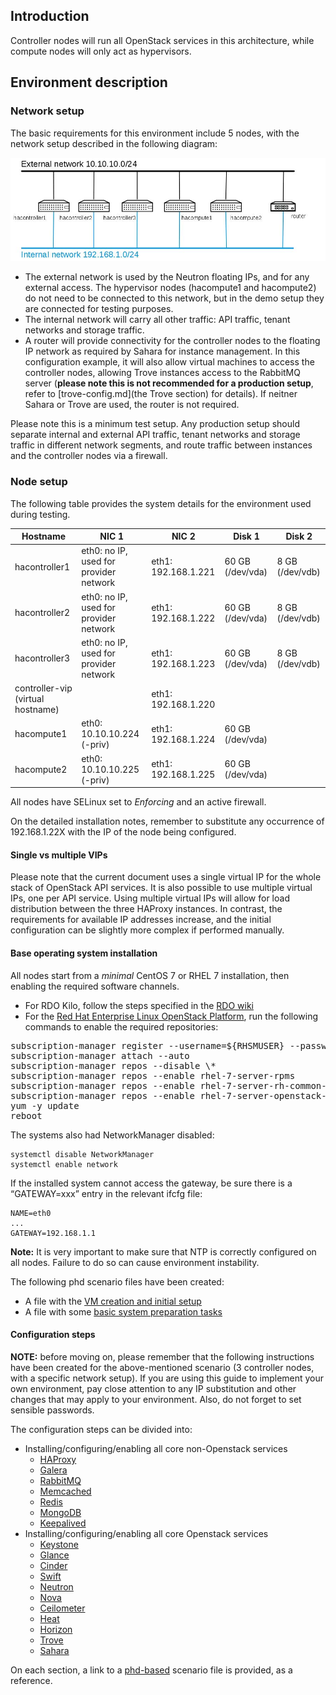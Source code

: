 Introduction
------------

Controller nodes will run all OpenStack services in this architecture, while compute nodes will only act as hypervisors.

Environment description
-----------------------

### Network setup

The basic requirements for this environment include 5 nodes, with the network setup described in the following diagram:

![](Controller-network.jpg "Network setup")

-   The external network is used by the Neutron floating IPs, and for any external access. The hypervisor nodes (hacompute1 and hacompute2) do not need to be connected to this network, but in the demo setup they are connected for testing purposes.
-   The internal network will carry all other traffic: API traffic, tenant networks and storage traffic.
-   A router will provide connectivity for the controller nodes to the floating IP network as required by Sahara for instance management. In this configuration example, it will also allow virtual machines to access the controller nodes, allowing Trove instances access to the RabbitMQ server (**please note this is not recommended for a production setup**, refer to [trove-config.md](the Trove section) for details). If neitner Sahara or Trove are used, the router is not required.

Please note this is a minimum test setup. Any production setup should separate internal and external API traffic, tenant networks and storage traffic in different network segments, and route traffic between instances and the controller nodes via a firewall.

### Node setup

The following table provides the system details for the environment used during testing.


|     Hostname       | NIC 1 | NIC 2 | Disk 1 | Disk 2 |
|--------------------|--------------------------------------|-------------------|------------------|-----------------|
|hacontroller1       |eth0: no IP, used for provider network|eth1: 192.168.1.221| 60 GB (/dev/vda) | 8 GB (/dev/vdb) |
|hacontroller2       |eth0: no IP, used for provider network|eth1: 192.168.1.222| 60 GB (/dev/vda) | 8 GB (/dev/vdb) |
|hacontroller3       |eth0: no IP, used for provider network|eth1: 192.168.1.223| 60 GB (/dev/vda) | 8 GB (/dev/vdb) |
|controller-vip (virtual hostname)|                         |eth1: 192.168.1.220|                  |                 |
|hacompute1          |eth0: 10.10.10.224 (-priv)            |eth1: 192.168.1.224| 60 GB (/dev/vda) |                 |
|hacompute2          |eth0: 10.10.10.225 (-priv)            |eth1: 192.168.1.225| 60 GB (/dev/vda) |                 |

All nodes have SELinux set to *Enforcing* and an active firewall.

On the detailed installation notes, remember to substitute any occurrence of 192.168.1.22X with the IP of the node being configured.

#### Single vs multiple VIPs

Please note that the current document uses a single virtual IP for the whole stack of OpenStack API services. It is also possible to use multiple virtual IPs, one per API service. Using multiple virtual IPs will allow for load distribution between the three HAProxy instances. In contrast, the requirements for available IP addresses increase, and the initial configuration can be slightly more complex if performed manually.

#### Base operating system installation

All nodes start from a *minimal* CentOS 7 or RHEL 7 installation, then enabling the required software channels.

-   For RDO Kilo, follow the steps specified in the [RDO wiki](https://openstack.redhat.com/Repositories)
-   For the [Red Hat Enterprise Linux OpenStack Platform](http://www.redhat.com/openstack), run the following commands to enable the required repositories:

<pre>subscription-manager register --username=${RHSMUSER} --password=${RHSMPASS} 
subscription-manager attach --auto
subscription-manager repos --disable \* 
subscription-manager repos --enable rhel-7-server-rpms 
subscription-manager repos --enable rhel-7-server-rh-common-rpms 
subscription-manager repos --enable rhel-7-server-openstack-7.0-rpms
yum -y update 
reboot</pre>

The systems also had NetworkManager disabled:

    systemctl disable NetworkManager
    systemctl enable network

If the installed system cannot access the gateway, be sure there is a “GATEWAY=xxx” entry in the relevant ifcfg file:

    NAME=eth0
    ...
    GATEWAY=192.168.1.1

**Note:** It is very important to make sure that NTP is correctly configured on all nodes. Failure to do so can cause environment instability.

The following phd scenario files have been created:

-   A file with the [VM creation and initial setup](phd-setup/hypervisors.scenario)
-   A file with some [basic system preparation tasks](phd-setup/serverprep.scenario)

#### Configuration steps

**NOTE:** before moving on, please remember that the following instructions have been created for the above-mentioned scenario (3 controller nodes, with a specific network setup). If you are using this guide to implement your own environment, pay close attention to any IP substitution and other changes that may apply to your environment. Also, do not forget to set sensible passwords.

The configuration steps can be divided into:

-   Installing/configuring/enabling all core non-Openstack services
    -   [HAProxy](haproxy-config.md)
    -   [Galera](galera-config.md)
    -   [RabbitMQ](rabbitmq-config.md)
    -   [Memcached](memcached-config.md)
    -   [Redis](redis-config.md)
    -   [MongoDB](mongodb-config.md)
    -   [Keepalived](keepalived-config.md)
-   Installing/configuring/enabling all core Openstack services
    -   [Keystone](keystone-config.md)
    -   [Glance](glance-config.md)
    -   [Cinder](cinder-config.md)
    -   [Swift](swift-config.md)
    -   [Neutron](neutron-config.md)
    -   [Nova](nova-config.md)
    -   [Ceilometer](ceilometer-config.md)
    -   [Heat](heat-config.md)
    -   [Horizon](horizon-config.md)
    -   [Trove](trove-config.md)
    -   [Sahara](sahara-config.md)

On each section, a link to a [phd-based](https://github.com/davidvossel/phd) scenario file is provided, as a reference.
